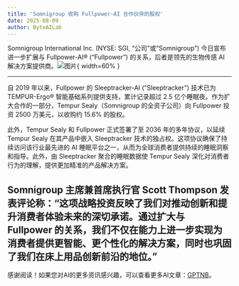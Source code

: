 ```yaml
---
title: 'Somnigroup 收购 Fullpower-AI 合作伙伴的股权'
date: 2025-08-09
author: ByteAILab
---
```


Somnigroup International Inc. (NYSE: SGI, “公司”或“Somnigroup”) 今日宣布进一步扩展与 Fullpower-AI® (“Fullpower”) 的关系，后者是领先的生物传感 AI 解决方案提供商。![图片](https://ai-techpark.com/wp-content/uploads/Somnigroup.jpg){ width=60% }

---
自 2019 年以来，Fullpower 的 Sleeptracker-AI (“Sleeptracker”) 技术已为 TEMPUR-Ergo® 智能基础系列提供支持，累计记录超过 2.5 亿个睡眠夜。作为扩大合作的一部分，Tempur Sealy（Somnigroup 的全资子公司）向 Fullpower 投资 2500 万美元，以收购约 15.6% 的股权。

此外，Tempur Sealy 和 Fullpower 正式签署了至 2036 年的多年协议，以延续 Tempur Sealy 在其产品中嵌入 Sleeptracker 技术的独占权。这项协议确保了持续访问该行业最先进的 AI 睡眠平台之一，从而为全球消费者提供持续的睡眠洞察和指导。此外，由 Sleeptracker 聚合的睡眠数据使 Tempur Sealy 深化对消费者行为的理解，提供更加精准的产品解决方案。

Somnigroup 主席兼首席执行官 Scott Thompson 发表评论称：“这项战略投资反映了我们对推动创新和提升消费者体验未来的深切承诺。通过扩大与 Fullpower 的关系，我们不仅在能力上进一步实现为消费者提供更智能、更个性化的解决方案，同时也巩固了我们在床上用品创新前沿的地位。”
---
感谢阅读！如果您对AI的更多资讯感兴趣，可以查看更多AI文章：[GPTNB](https://gptnb.com)。